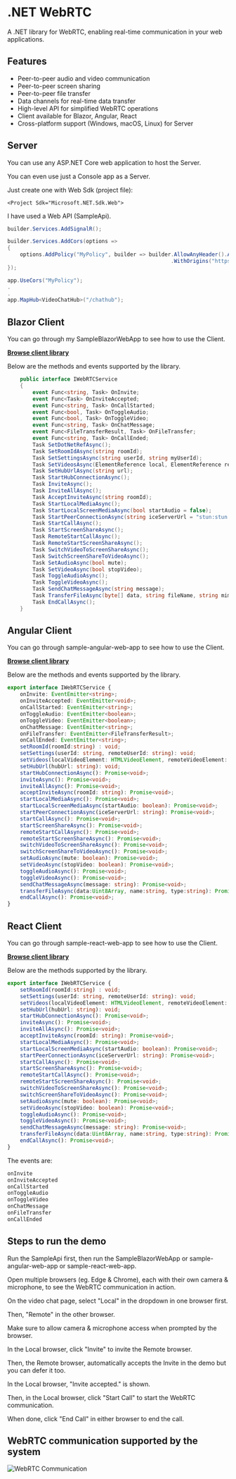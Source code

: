 # .NET WebRTC

A .NET library for WebRTC, enabling real-time communication in your web applications.

## Features

- Peer-to-peer audio and video communication
- Peer-to-peer screen sharing
- Peer-to-peer file transfer
- Data channels for real-time data transfer
- High-level API for simplified WebRTC operations
- Client available for Blazor, Angular, React
- Cross-platform support (Windows, macOS, Linux) for Server

## Server

You can use any ASP.NET Core web application to host the Server.

You can even use just a Console app as a Server.

Just create one with Web Sdk (project file):

```
<Project Sdk="Microsoft.NET.Sdk.Web">
```

I have used a Web API (SampleApi).

```csharp
builder.Services.AddSignalR();

builder.Services.AddCors(options =>
{
    options.AddPolicy("MyPolicy", builder => builder.AllowAnyHeader().AllowAnyMethod().AllowCredentials().SetIsOriginAllowed(origin => true)
                                                    .WithOrigins("https://localhost:7086/"));
});
```

```csharp
app.UseCors("MyPolicy");
.
.
app.MapHub<VideoChatHub>("/chathub");
```

## Blazor Client

You can go through my SampleBlazorWebApp to see how to use the Client.

[**Browse client library**](https://github.com/VeritasSoftware/WebRTC/tree/master/WebRTC.Blazor.Client)

Below are the methods and events supported by the library.

```csharp
    public interface IWebRTCService
    {
        event Func<string, Task> OnInvite;
        event Func<Task> OnInviteAccepted;
        event Func<string, Task> OnCallStarted;
        event Func<bool, Task> OnToggleAudio;
        event Func<bool, Task> OnToggleVideo;
        event Func<string, Task> OnChatMessage;
        event Func<FileTransferResult, Task> OnFileTransfer;        
        event Func<string, Task> OnCallEnded;
        Task SetDotNetRefAsync();        
        Task SetRoomIdAsync(string roomId);
        Task SetSettingsAsync(string userId, string myUserId);
        Task SetVideosAsync(ElementReference local, ElementReference remote);
        Task SetHubUrlAsync(string url);
        Task StartHubConnectionAsync();
        Task InviteAsync();
        Task InviteAllAsync();
        Task AcceptInviteAsync(string roomId);
        Task StartLocalMediaAsync();
        Task StartLocalScreenMediaAsync(bool startAudio = false);
        Task StartPeerConnectionAsync(string iceServerUrl = "stun:stun.l.google.com:19302");
        Task StartCallAsync();
        Task StartScreenShareAsync();
        Task RemoteStartCallAsync();
        Task RemoteStartScreenShareAsync();
        Task SwitchVideoToScreenShareAsync();
        Task SwitchScreenShareToVideoAsync();
        Task SetAudioAsync(bool mute);
        Task SetVideoAsync(bool stopVideo);
        Task ToggleAudioAsync();
        Task ToggleVideoAsync();
        Task SendChatMessageAsync(string message);
        Task TransferFileAsync(byte[] data, string fileName, string mimeType);
        Task EndCallAsync();               
    }
```

## Angular Client

You can go through sample-angular-web-app to see how to use the Client.

[**Browse client library**](https://github.com/VeritasSoftware/WebRTC/tree/master/sample-angular-web-app/projects/ts-webrtc-angular-client/src/lib)

Below are the methods and events supported by the library.

```typescript
export interface IWebRTCService {
    onInvite: EventEmitter<string>;
    onInviteAccepted: EventEmitter<void>;
    onCallStarted: EventEmitter<string>;
    onToggleAudio: EventEmitter<boolean>;
    onToggleVideo: EventEmitter<boolean>;
    onChatMessage: EventEmitter<string>;
    onFileTransfer: EventEmitter<FileTransferResult>;    
    onCallEnded: EventEmitter<string>;    
    setRoomId(roomId:string) : void;
    setSettings(userId: string, remoteUserId: string): void;
    setVideos(localVideoElement: HTMLVideoElement, remoteVideoElement: HTMLVideoElement): void;
    setHubUrl(hubUrl: string): void;
    startHubConnectionAsync(): Promise<void>;
    inviteAsync(): Promise<void>;
    inviteAllAsync(): Promise<void>;
    acceptInviteAsync(roomId: string): Promise<void>;
    startLocalMediaAsync(): Promise<void>;
    startLocalScreenMediaAsync(startAudio: boolean): Promise<void>;
    startPeerConnectionAsync(iceServerUrl: string): Promise<void>;
    startCallAsync(): Promise<void>;
    startScreenShareAsync(): Promise<void>;
    remoteStartCallAsync(): Promise<void>;
    remoteStartScreenShareAsync(): Promise<void>;
    switchVideoToScreenShareAsync(): Promise<void>;
    switchScreenShareToVideoAsync(): Promise<void>;
    setAudioAsync(mute: boolean): Promise<void>;
    setVideoAsync(stopVideo: boolean): Promise<void>;
    toggleAudioAsync(): Promise<void>;
    toggleVideoAsync(): Promise<void>;
    sendChatMessageAsync(message: string): Promise<void>;
    transferFileAsync(data:Uint8Array, name:string, type:string): Promise<void>;
    endCallAsync(): Promise<void>;        
}
```

## React Client

You can go through sample-react-web-app to see how to use the Client.

[**Browse client library**](https://github.com/VeritasSoftware/WebRTC/tree/master/ts-webrtc-react-client/src)

Below are the methods supported by the library.

```typescript
export interface IWebRTCService {
    setRoomId(roomId:string) : void;
    setSettings(userId: string, remoteUserId: string): void;
    setVideos(localVideoElement: HTMLVideoElement, remoteVideoElement: HTMLVideoElement): void;
    setHubUrl(hubUrl: string): void;
    startHubConnectionAsync(): Promise<void>;
    inviteAsync(): Promise<void>;
    inviteAllAsync(): Promise<void>;
    acceptInviteAsync(roomId: string): Promise<void>;
    startLocalMediaAsync(): Promise<void>;
    startLocalScreenMediaAsync(startAudio: boolean): Promise<void>;
    startPeerConnectionAsync(iceServerUrl: string): Promise<void>;
    startCallAsync(): Promise<void>;
    startScreenShareAsync(): Promise<void>;
    remoteStartCallAsync(): Promise<void>;
    remoteStartScreenShareAsync(): Promise<void>;
    switchVideoToScreenShareAsync(): Promise<void>;
    switchScreenShareToVideoAsync(): Promise<void>;
    setAudioAsync(mute: boolean): Promise<void>;
    setVideoAsync(stopVideo: boolean): Promise<void>;
    toggleAudioAsync(): Promise<void>;
    toggleVideoAsync(): Promise<void>;
    sendChatMessageAsync(message: string): Promise<void>;
    transferFileAsync(data:Uint8Array, name:string, type:string): Promise<void>;
    endCallAsync(): Promise<void>;        
}
```

The events are:

```typescript
onInvite
onInviteAccepted
onCallStarted
onToggleAudio
onToggleVideo
onChatMessage
onFileTransfer
onCallEnded
```

## Steps to run the demo

Run the SampleApi first, then run the SampleBlazorWebApp or sample-angular-web-app or sample-react-web-app.

Open multiple browsers (eg. Edge & Chrome), each with their own camera & microphone, to see the WebRTC communication in action. 

On the video chat page, select "Local" in the dropdown in one browser first.

Then, "Remote" in the other browser.

Make sure to allow camera & microphone access when prompted by the browser.

In the Local browser, click "Invite" to invite the Remote browser.

Then, the Remote browser, automatically accepts the Invite in the demo but you can defer it too.

In the Local browser, "Invite accepted." is shown.

Then, in the Local browser, click "Start Call" to start the WebRTC communication.

When done, click "End Call" in either browser to end the call.

## WebRTC communication supported by the system

![WebRTC Communication](Docs/VideoChatSequenceDiagram.png)